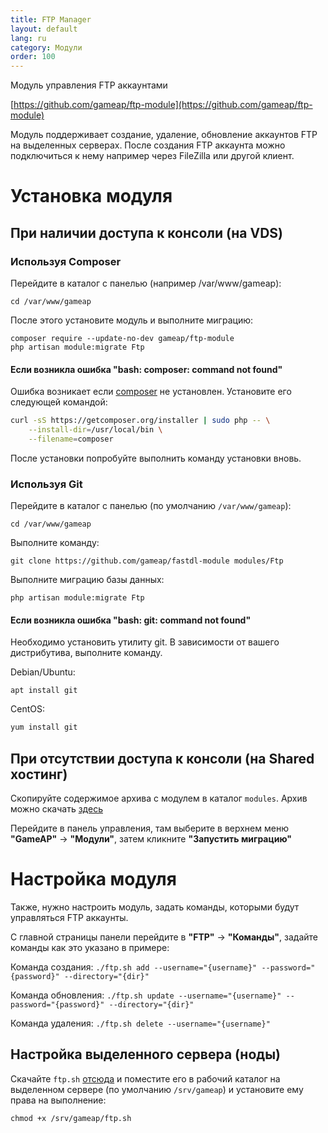 ```yaml
---
title: FTP Manager
layout: default
lang: ru
category: Модули
order: 100
---
```


Модуль управления FTP аккаунтами

[https://github.com/gameap/ftp-module](https://github.com/gameap/ftp-module)

Модуль поддерживает создание, удаление, обновление аккаунтов FTP на выделенных серверах. После создания FTP аккаунта можно подключиться к нему например через FileZilla или другой клиент.


# Установка модуля

## При наличии доступа к консоли (на VDS)

### Используя Composer

Перейдите в каталог с панелью (например /var/www/gameap):
```
cd /var/www/gameap
```

После этого установите модуль и выполните миграцию:
```
composer require --update-no-dev gameap/ftp-module
php artisan module:migrate Ftp
```

#### Если возникла ошибка "bash: composer: command not found"

Ошибка возникает если [composer](https://getcomposer.org/) не установлен. Установите его следующей командой:

```bash
curl -sS https://getcomposer.org/installer | sudo php -- \
    --install-dir=/usr/local/bin \
    --filename=composer
```

После установки попробуйте выполнить команду установки вновь.

### Используя Git

Перейдите в каталог с панелью (по умолчанию `/var/www/gameap`):
```
cd /var/www/gameap
```

Выполните команду:
```
git clone https://github.com/gameap/fastdl-module modules/Ftp
```

Выполните миграцию базы данных:
```
php artisan module:migrate Ftp
```

#### Если возникла ошибка "bash: git: command not found"

Необходимо установить утилиту git. В зависимости от вашего дистрибутива, выполните команду.

Debian/Ubuntu:
``` 
apt install git
```

CentOS:
```bash
yum install git
```

## При отсутствии доступа к консоли (на Shared хостинг)

Скопируйте содержимое архива с модулем в каталог `modules`. Архив можно скачать [здесь](https://github.com/gameap/ftp-module/archive/master.zip)

Перейдите в панель управления, там выберите в верхнем меню **"GameAP"** -> **"Модули"**, затем кликните **"Запустить миграцию"**

# Настройка модуля

Также, нужно настроить модуль, задать команды, которыми будут управляться FTP аккаунты.

С главной страницы панели перейдите в **"FTP"** -> **"Команды"**, задайте команды как это указано в примере:

Команда создания: 
`./ftp.sh add --username="{username}" --password="{password}" --directory="{dir}"`

Команда обновления: 
`./ftp.sh update --username="{username}" --password="{password}" --directory="{dir}"`

Команда удаления: 
`./ftp.sh delete --username="{username}"`

## Настройка выделенного сервера (ноды)

Скачайте `ftp.sh` [отсюда](https://github.com/gameap/scripts/tree/master/ftp) и поместите его в рабочий каталог на выделенном сервере (по умолчанию `/srv/gameap`) и установите ему права на выполнение:
```
chmod +x /srv/gameap/ftp.sh
```